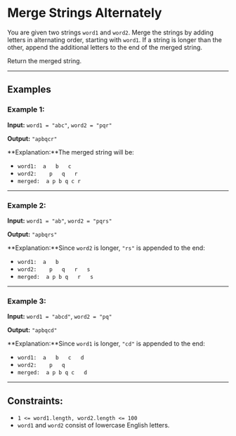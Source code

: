 # Merge Strings Alternately

You are given two strings `word1` and `word2`. Merge the strings by adding letters in alternating order, starting with `word1`. If a string is longer than the other, append the additional letters to the end of the merged string.

Return the merged string.

---

## Examples

### Example 1:

**Input:**
`word1 = "abc"`, `word2 = "pqr"`

**Output:**
`"apbqcr"`

**Explanation:**The merged string will be:

- `word1:  a   b   c`
- `word2:    p   q   r`
- `merged:  a p b q c r`

---

### Example 2:

**Input:**
`word1 = "ab"`, `word2 = "pqrs"`

**Output:**
`"apbqrs"`

**Explanation:**Since `word2` is longer, `"rs"` is appended to the end:

- `word1:  a   b`
- `word2:    p   q   r   s`
- `merged:  a p b q   r   s`

---

### Example 3:

**Input:**
`word1 = "abcd"`, `word2 = "pq"`

**Output:**
`"apbqcd"`

**Explanation:**Since `word1` is longer, `"cd"` is appended to the end:

- `word1:  a   b   c   d`
- `word2:    p   q`
- `merged:  a p b q c   d`

---

## Constraints:

- `1 <= word1.length, word2.length <= 100`
- `word1` and `word2` consist of lowercase English letters.
